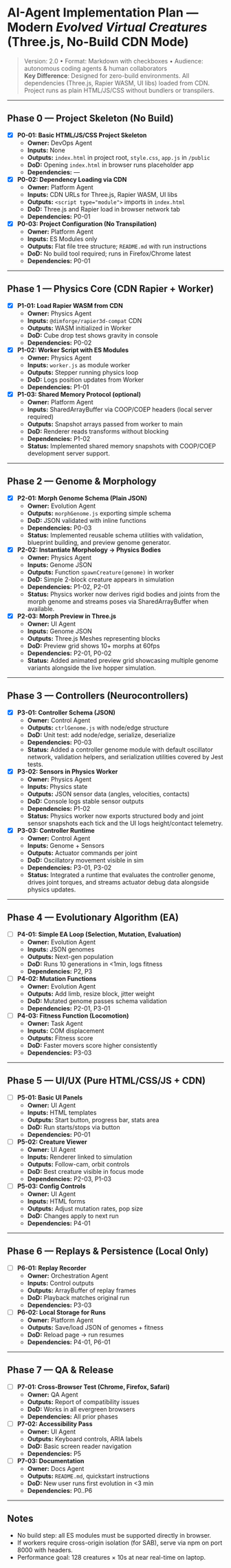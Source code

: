 
# AI-Agent Implementation Plan — Modern *Evolved Virtual Creatures* (Three.js, No-Build CDN Mode)
> Version: 2.0 • Format: Markdown with checkboxes • Audience: autonomous coding agents & human collaborators  
> **Key Difference**: Designed for zero-build environments. All dependencies (Three.js, Rapier WASM, UI libs) loaded from CDN. Project runs as plain HTML/JS/CSS without bundlers or transpilers.

---

## Phase 0 — Project Skeleton (No Build)
- [x] **P0-01: Basic HTML/JS/CSS Project Skeleton**
  - **Owner:** DevOps Agent
  - **Inputs:** None
  - **Outputs:** `index.html` in project root, `style.css`, `app.js` in `/public`
  - **DoD:** Opening `index.html` in browser runs placeholder app
  - **Dependencies:** —
- [x] **P0-02: Dependency Loading via CDN**
  - **Owner:** Platform Agent
  - **Inputs:** CDN URLs for Three.js, Rapier WASM, UI libs
  - **Outputs:** `<script type="module">` imports in `index.html`
  - **DoD:** Three.js and Rapier load in browser network tab
  - **Dependencies:** P0-01
- [x] **P0-03: Project Configuration (No Transpilation)**
  - **Owner:** Platform Agent
  - **Inputs:** ES Modules only
  - **Outputs:** Flat file tree structure; `README.md` with run instructions
  - **DoD:** No build tool required; runs in Firefox/Chrome latest
  - **Dependencies:** P0-01

---

## Phase 1 — Physics Core (CDN Rapier + Worker)
- [x] **P1-01: Load Rapier WASM from CDN**
  - **Owner:** Physics Agent
  - **Inputs:** `@dimforge/rapier3d-compat` CDN
  - **Outputs:** WASM initialized in Worker
  - **DoD:** Cube drop test shows gravity in console
  - **Dependencies:** P0-02
- [x] **P1-02: Worker Script with ES Modules**
  - **Owner:** Physics Agent
  - **Inputs:** `worker.js` as module worker
  - **Outputs:** Stepper running physics loop
  - **DoD:** Logs position updates from Worker
  - **Dependencies:** P1-01
- [x] **P1-03: Shared Memory Protocol (optional)**
  - **Owner:** Platform Agent
  - **Inputs:** SharedArrayBuffer via COOP/COEP headers (local server required)
  - **Outputs:** Snapshot arrays passed from worker to main
  - **DoD:** Renderer reads transforms without blocking
  - **Dependencies:** P1-02
  - **Status:** Implemented shared memory snapshots with COOP/COEP development server support.

---

## Phase 2 — Genome & Morphology
- [x] **P2-01: Morph Genome Schema (Plain JSON)**
  - **Owner:** Evolution Agent
  - **Outputs:** `morphGenome.js` exporting simple schema
  - **DoD:** JSON validated with inline functions
  - **Dependencies:** P0-03
  - **Status:** Implemented reusable schema utilities with validation, blueprint building, and preview genome generator.
- [x] **P2-02: Instantiate Morphology → Physics Bodies**
  - **Owner:** Physics Agent
  - **Inputs:** Genome JSON
  - **Outputs:** Function `spawnCreature(genome)` in worker
  - **DoD:** Simple 2-block creature appears in simulation
  - **Dependencies:** P1-02, P2-01
  - **Status:** Physics worker now derives rigid bodies and joints from the morph genome and streams poses via SharedArrayBuffer when available.
- [x] **P2-03: Morph Preview in Three.js**
  - **Owner:** UI Agent
  - **Inputs:** Genome JSON
  - **Outputs:** Three.js Meshes representing blocks
  - **DoD:** Preview grid shows 10+ morphs at 60fps
  - **Dependencies:** P2-01, P0-02
  - **Status:** Added animated preview grid showcasing multiple genome variants alongside the live hopper simulation.

---

## Phase 3 — Controllers (Neurocontrollers)
- [x] **P3-01: Controller Schema (JSON)**
  - **Owner:** Control Agent
  - **Outputs:** `ctrlGenome.js` with node/edge structure
  - **DoD:** Unit test: add node/edge, serialize, deserialize
  - **Dependencies:** P0-03
  - **Status:** Added a controller genome module with default oscillator network, validation helpers, and serialization utilities covered by Jest tests.
- [x] **P3-02: Sensors in Physics Worker**
  - **Owner:** Physics Agent
  - **Inputs:** Physics state
  - **Outputs:** JSON sensor data (angles, velocities, contacts)
  - **DoD:** Console logs stable sensor outputs
  - **Dependencies:** P1-02
  - **Status:** Physics worker now exports structured body and joint sensor snapshots each tick and the UI logs height/contact telemetry.
- [x] **P3-03: Controller Runtime**
  - **Owner:** Control Agent
  - **Inputs:** Genome + Sensors
  - **Outputs:** Actuator commands per joint
  - **DoD:** Oscillatory movement visible in sim
  - **Dependencies:** P3-01, P3-02
  - **Status:** Integrated a runtime that evaluates the controller genome, drives joint torques, and streams actuator debug data alongside physics updates.

---

## Phase 4 — Evolutionary Algorithm (EA)
- [ ] **P4-01: Simple EA Loop (Selection, Mutation, Evaluation)**
  - **Owner:** Evolution Agent
  - **Inputs:** JSON genomes
  - **Outputs:** Next-gen population
  - **DoD:** Runs 10 generations in <1min, logs fitness
  - **Dependencies:** P2, P3
- [ ] **P4-02: Mutation Functions**
  - **Owner:** Evolution Agent
  - **Outputs:** Add limb, resize block, jitter weight
  - **DoD:** Mutated genome passes schema validation
  - **Dependencies:** P2-01, P3-01
- [ ] **P4-03: Fitness Function (Locomotion)**
  - **Owner:** Task Agent
  - **Inputs:** COM displacement
  - **Outputs:** Fitness score
  - **DoD:** Faster movers score higher consistently
  - **Dependencies:** P3-03

---

## Phase 5 — UI/UX (Pure HTML/CSS/JS + CDN)
- [ ] **P5-01: Basic UI Panels**
  - **Owner:** UI Agent
  - **Inputs:** HTML templates
  - **Outputs:** Start button, progress bar, stats area
  - **DoD:** Run starts/stops via button
  - **Dependencies:** P0-01
- [ ] **P5-02: Creature Viewer**
  - **Owner:** UI Agent
  - **Inputs:** Renderer linked to simulation
  - **Outputs:** Follow-cam, orbit controls
  - **DoD:** Best creature visible in focus mode
  - **Dependencies:** P2-03, P1-03
- [ ] **P5-03: Config Controls**
  - **Owner:** UI Agent
  - **Inputs:** HTML forms
  - **Outputs:** Adjust mutation rates, pop size
  - **DoD:** Changes apply to next run
  - **Dependencies:** P4-01

---

## Phase 6 — Replays & Persistence (Local Only)
- [ ] **P6-01: Replay Recorder**
  - **Owner:** Orchestration Agent
  - **Inputs:** Control outputs
  - **Outputs:** ArrayBuffer of replay frames
  - **DoD:** Playback matches original run
  - **Dependencies:** P3-03
- [ ] **P6-02: Local Storage for Runs**
  - **Owner:** Platform Agent
  - **Outputs:** Save/load JSON of genomes + fitness
  - **DoD:** Reload page → run resumes
  - **Dependencies:** P4-01, P6-01

---

## Phase 7 — QA & Release
- [ ] **P7-01: Cross-Browser Test (Chrome, Firefox, Safari)**
  - **Owner:** QA Agent
  - **Outputs:** Report of compatibility issues
  - **DoD:** Works in all evergreen browsers
  - **Dependencies:** All prior phases
- [ ] **P7-02: Accessibility Pass**
  - **Owner:** UI Agent
  - **Outputs:** Keyboard controls, ARIA labels
  - **DoD:** Basic screen reader navigation
  - **Dependencies:** P5
- [ ] **P7-03: Documentation**
  - **Owner:** Docs Agent
  - **Outputs:** `README.md`, quickstart instructions
  - **DoD:** New user runs first evolution in <3 min
  - **Dependencies:** P0..P6

---

## Notes
- No build step: all ES modules must be supported directly in browser.
- If workers require cross-origin isolation (for SAB), serve via npm on port 8000 with headers.
- Performance goal: 128 creatures × 10s at near real-time on laptop.

